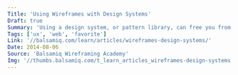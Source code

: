 ```yaml
---
Title: 'Using Wireframes with Design Systems'
Draft: true
Summary: 'Using a design system, or pattern library, can free you from needing to create high-fidelity prototypes, and allows you to go from wireframe to working code.'
Tags: ['ux', 'web', 'favorite']
Link: '//balsamiq.com/learn/articles/wireframes-design-systems/'
Date: 2014-08-06
Source: 'Balsamiq Wireframing Academy'
Img: '//thumbs.balsamiq.com/t_learn_articles_wireframes-design-systems.png'
---
```

